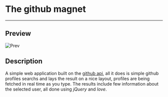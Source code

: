 # The github magnet
---

## Preview
![Prev](https://i.imgur.com/o8NPXlC.png)

## Description
A simple web application built on the [github api](https://developer.github.com/v3/), all it does is simple github profiles searchs and lays the result on a nice layout, profiles are being fetched in real time as you type. The results include few information about the selected user, all done using _jQuery_ and *love*.
